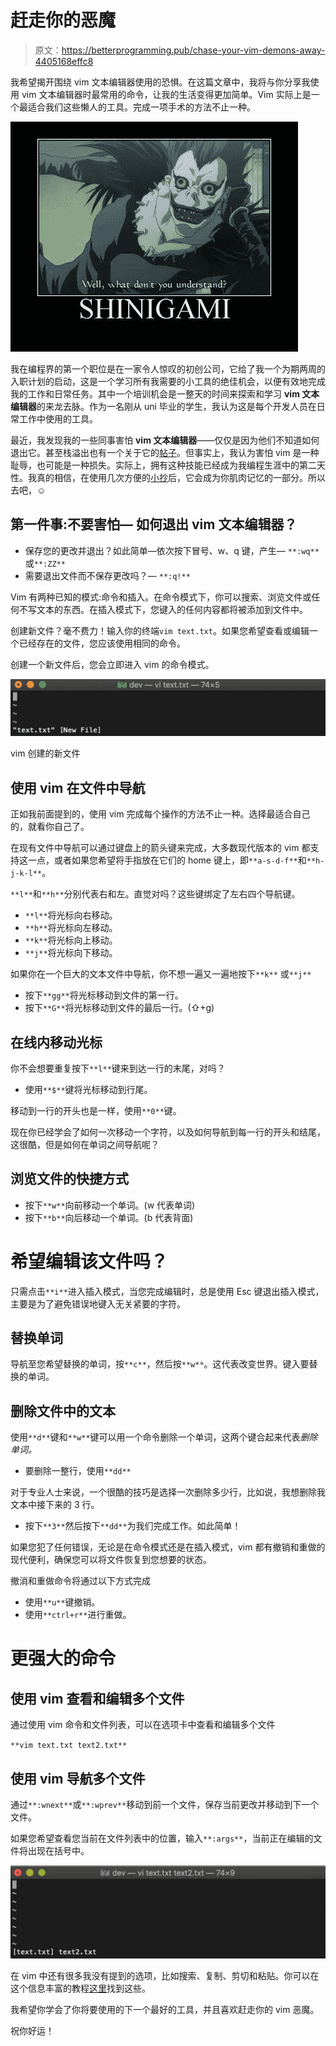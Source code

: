 # 赶走你的恶魔

> 原文：<https://betterprogramming.pub/chase-your-vim-demons-away-4405168effc8>

我希望揭开围绕 vim 文本编辑器使用的恐惧。在这篇文章中，我将与你分享我使用 vim 文本编辑器时最常用的命令，让我的生活变得更加简单。Vim 实际上是一个最适合我们这些懒人的工具。完成一项手术的方法不止一种。

![](img/5ec412500e322e9f9ee2233ce30700a6.png)

我在编程界的第一个职位是在一家令人惊叹的初创公司，它给了我一个为期两周的入职计划的启动，这是一个学习所有我需要的小工具的绝佳机会，以便有效地完成我的工作和日常任务。其中一个培训机会是一整天的时间来探索和学习 **vim 文本编辑器**的来龙去脉。作为一名刚从 uni 毕业的学生，我认为这是每个开发人员在日常工作中使用的工具。

最近，我发现我的一些同事害怕 **vim 文本编辑器**——仅仅是因为他们不知道如何退出它。甚至栈溢出也有一个关于它的[帖子](https://stackoverflow.blog/2017/05/23/stack-overflow-helping-one-million-developers-exit-vim/)。但事实上，我认为害怕 vim 是一种耻辱，也可能是一种损失。实际上，拥有这种技能已经成为我编程生涯中的第二天性。我真的相信，在使用几次方便的[小抄](http://www.atmos.albany.edu/daes/atmclasses/atm350/vi_cheat_sheet.pdf)后，它会成为你肌肉记忆的一部分。所以去吧，☺

## 第一件事:不要害怕— **如何退出 vim 文本编辑器？**

*   保存您的更改并退出？如此简单—依次按下冒号、w、q 键，产生— `**:wq**`或`**:ZZ**`
*   需要退出文件而不保存更改吗？— `**:q!**`

Vim 有两种已知的模式:命令和插入。在命令模式下，你可以搜索、浏览文件或任何不写文本的东西。在插入模式下，您键入的任何内容都将被添加到文件中。

创建新文件？毫不费力！输入你的终端`vim text.txt`。如果您希望查看或编辑一个已经存在的文件，您应该使用相同的命令。

创建一个新文件后，您会立即进入 vim 的命令模式。

![](img/7cdf94f327ae954955d50c1e42e2199d.png)

vim 创建的新文件

## 使用 vim 在文件中导航

正如我前面提到的，使用 vim 完成每个操作的方法不止一种。选择最适合自己的，就看你自己了。

在现有文件中导航可以通过键盘上的箭头键来完成，大多数现代版本的 vim 都支持这一点，或者如果您希望将手指放在它们的 home 键上，即`**a-s-d-f**`和`**h-j-k-l**`。

`**l**`和`**h**`分别代表右和左。直觉对吗？这些键绑定了左右四个导航键。

*   `**l**`将光标向右移动。
*   `**h**`将光标向左移动。
*   `**k**`将光标向上移动。
*   `**j**`将光标向下移动。

如果你在一个巨大的文本文件中导航，你不想一遍又一遍地按下`**k**` 或`**j**`

*   按下`**gg**`将光标移动到文件的第一行。
*   按下`**G**`将光标移动到文件的最后一行。(⇧+g)

## 在线内移动光标

你不会想要重复按下`**l**`键来到达一行的末尾，对吗？

*   使用`**$**`键将光标移动到行尾。

移动到一行的开头也是一样，使用`**0**`键。

现在你已经学会了如何一次移动一个字符，以及如何导航到每一行的开头和结尾，这很酷，但是如何在单词之间导航呢？

## 浏览文件的快捷方式

*   按下`**w**`向前移动一个单词。(w 代表单词)
*   按下`**b**`向后移动一个单词。(b 代表背面)

# 希望编辑该文件吗？

只需点击`**i**`进入插入模式，当您完成编辑时，总是使用 Esc 键退出插入模式，主要是为了避免错误地键入无关紧要的字符。

## 替换单词

导航至您希望替换的单词，按`**c**`，然后按`**w**`。这代表改变世界。键入要替换的单词。

## 删除文件中的文本

使用`**d**`键和`**w**`键可以用一个命令删除一个单词，这两个键合起来代表*删除单词。*

*   要删除一整行，使用`**dd**`

对于专业人士来说，一个很酷的技巧是选择一次删除多少行，比如说，我想删除我文本中接下来的 3 行。

*   按下`**3**`然后按下`**dd**`为我们完成工作。如此简单！

如果您犯了任何错误，无论是在命令模式还是在插入模式，vim 都有撤销和重做的现代便利，确保您可以将文件恢复到您想要的状态。

撤消和重做命令将通过以下方式完成

*   使用`**u**`键撤销。
*   使用`**ctrl+r**`进行重做。

# 更强大的命令

## 使用 vim 查看和编辑多个文件

通过使用 vim 命令和文件列表，可以在选项卡中查看和编辑多个文件

`**vim text.txt text2.txt**`

## 使用 vim 导航多个文件

通过`**:wnext**`或`**:wprev**`移动到前一个文件，保存当前更改并移动到下一个文件。

如果您希望查看您当前在文件列表中的位置，输入`**:args**`，当前正在编辑的文件将出现在括号中。

![](img/af9b600175d8dafab67400081ed8c449.png)

在 vim 中还有很多我没有提到的选项，比如搜索、复制、剪切和粘贴。你可以在这个信息丰富的教程[这里](https://developer.ibm.com/tutorials/au-unixtips2/)找到这些。

我希望你学会了你将要使用的下一个最好的工具，并且喜欢赶走你的 vim 恶魔。

祝你好运！